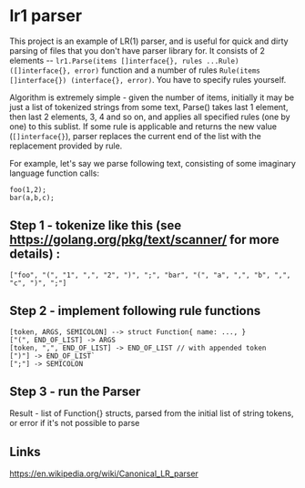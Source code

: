 # lr1 parser 

This project is an example of LR(1) parser, and is useful for quick and dirty parsing of files that you don't have parser library for.
It consists of 2 elements -- `lr1.Parse(items []interface{}, rules ...Rule) ([]interface{}, error)` function and a number of rules `Rule(items []interface{}) (interface{}, error)`. You have to specify rules yourself. 

Algorithm is extremely simple - given the number of items, initially it may be just a list of tokenized strings from some text, Parse() takes last 1 element, then last 2 elements, 3, 4 and so on, and applies all specified rules (one by one) to this sublist. If some rule is applicable and returns the new value (`[]interface{}`), parser replaces the current end of the list with the replacement provided by rule. 

For example, let's say we parse following text, consisting of some imaginary language function calls:

```
foo(1,2);
bar(a,b,c);
```

## Step 1 - tokenize like this (see https://golang.org/pkg/text/scanner/ for more details) : 
`["foo", "(", "1", ",", "2", ")", ";", "bar", "(", "a", ",", "b", ",", "c", ")", ";"]`

## Step 2 - implement following rule functions
```
[token, ARGS, SEMICOLON] --> struct Function{ name: ..., }
["(", END_OF_LIST] -> ARGS
[token, ",", END_OF_LIST] -> END_OF_LIST // with appended token
[")"] -> END_OF_LIST`
[";"] -> SEMICOLON
```

## Step 3 - run the Parser
Result - list of Function{} structs, parsed from the initial list of string tokens, or error if it's not possible to parse


## Links
https://en.wikipedia.org/wiki/Canonical_LR_parser
